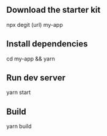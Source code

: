 ## Download the starter kit

npx degit (url) my-app

## Install dependencies

cd my-app &&
yarn

## Run dev server

yarn start

## Build

yarn build
